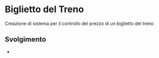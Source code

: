 Biglietto del Treno
===
Creazione di sistema per il controllo del prezzo di un biglietto del treno
## Svolgimento
- 